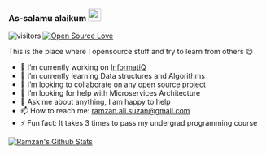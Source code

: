 ### As-salamu alaikum <img src="https://media.giphy.com/media/hvRJCLFzcasrR4ia7z/giphy.gif" width="25px">
![visitors](https://visitor-badge.laobi.icu/badge?page_id=ramzan-ali-suzan.ramzan-ali-suzan)
[![Open Source Love](https://badges.frapsoft.com/os/v1/open-source.svg?v=102)](https://github.com/ellerbrock/open-source-badge/)

This is the place where I opensource stuff and try to learn from others 😋

- 🔭 I’m currently working on [InformatiQ](https://github.com/informatiqdev)
- 🌱 I’m currently learning Data structures and Algorithms
- 👯 I’m looking to collaborate on any open source project
- 🤔 I’m looking for help with Microservices Architecture 
- 💬 Ask me about anything, I am happy to help
- 📫 How to reach me: ramzan.ali.suzan@gmail.com
- ⚡ Fun fact: It takes 3 times to pass my undergrad programming course

[![Ramzan's Github Stats](https://github-readme-stats.vercel.app/api?username=ramzan-ali-suzan)](https://github.com/anuraghazra/github-readme-stats)
